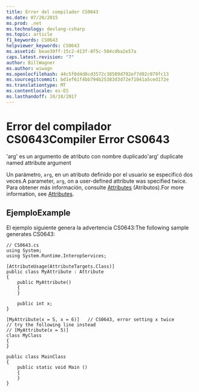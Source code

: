 ```yaml
---
title: Error del compilador CS0643
ms.date: 07/20/2015
ms.prod: .net
ms.technology: devlang-csharp
ms.topic: article
f1_keywords: CS0643
helpviewer_keywords: CS0643
ms.assetid: beae30ff-15c2-413f-8f5c-504cdba2e57a
caps.latest.revision: "7"
author: BillWagner
ms.author: wiwagn
ms.openlocfilehash: 44c5f0d4d0cd3572c38509d792ef7d92c079fc13
ms.sourcegitcommit: bd1ef61f4bb794b25383d3d72e71041a5ced172e
ms.translationtype: MT
ms.contentlocale: es-ES
ms.lasthandoff: 10/18/2017
---
```

# <a name="compiler-error-cs0643"></a><span data-ttu-id="198f7-102">Error del compilador CS0643</span><span class="sxs-lookup"><span data-stu-id="198f7-102">Compiler Error CS0643</span></span>
<span data-ttu-id="198f7-103">'arg' es un argumento de atributo con nombre duplicado</span><span class="sxs-lookup"><span data-stu-id="198f7-103">'arg' duplicate named attribute argument</span></span>  
  
 <span data-ttu-id="198f7-104">Un parámetro, `arg`, en un atributo definido por el usuario se especificó dos veces.</span><span class="sxs-lookup"><span data-stu-id="198f7-104">A parameter, `arg`, on a user-defined attribute was specified twice.</span></span> <span data-ttu-id="198f7-105">Para obtener más información, consulte [Attributes](../../csharp/programming-guide/concepts/attributes/index.md) (Atributos).</span><span class="sxs-lookup"><span data-stu-id="198f7-105">For more information, see [Attributes](../../csharp/programming-guide/concepts/attributes/index.md).</span></span>  
  
## <a name="example"></a><span data-ttu-id="198f7-106">Ejemplo</span><span class="sxs-lookup"><span data-stu-id="198f7-106">Example</span></span>  
 <span data-ttu-id="198f7-107">El ejemplo siguiente genera la advertencia CS0643:</span><span class="sxs-lookup"><span data-stu-id="198f7-107">The following sample generates CS0643:</span></span>  
  
```  
// CS0643.cs  
using System;  
using System.Runtime.InteropServices;  
  
[AttributeUsage(AttributeTargets.Class)]  
public class MyAttribute : Attribute  
{  
    public MyAttribute()  
    {  
    }  
  
    public int x;  
}  
  
[MyAttribute(x = 5, x = 6)]   // CS0643, error setting x twice  
// try the following line instead  
// [MyAttribute(x = 5)]  
class MyClass  
{  
}  
  
public class MainClass  
{  
    public static void Main ()  
    {  
    }  
}  
```
